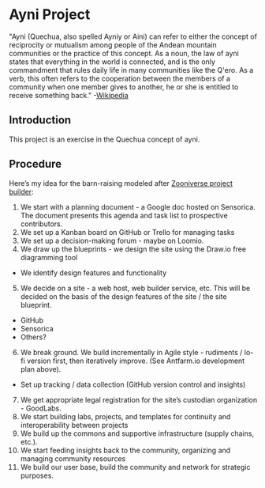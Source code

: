 # Ayni Project
"Ayni (Quechua, also spelled Ayniy or Aini) can refer to either the concept of reciprocity or mutualism among people of the Andean mountain communities or the practice of this concept. As a noun, the law of ayni states that everything in the world is connected, and is the only commandment that rules daily life in many communities like the Q'ero. As a verb, this often refers to the cooperation between the members of a community when one member gives to another, he or she is entitled to receive something back." -[Wikipedia](https://en.wikipedia.org/wiki/Ayni)

## Introduction
This project is an exercise in the Quechua concept of ayni. 

## Procedure
Here’s my idea for the barn-raising modeled after [Zooniverse project builder]():
1. We start with a planning document - a Google doc hosted on Sensorica. The document presents this agenda and task list to prospective contributors. 
2. We set up a Kanban board on GitHub or Trello for managing tasks
3. We set up a decision-making forum - maybe on Loomio.
4. We draw up the blueprints - we design the site using the Draw.io free diagramming tool
  - We identify design features and functionality
5. We decide on a site - a web host, web builder service, etc. This will be decided on the basis of the design features of the site / the site blueprint.
  - GitHub
  - Sensorica
  - Others?
6. We break ground. We build incrementally in Agile style - rudiments / lo-fi version first, then iteratively improve. (See Antfarm.io development plan above).
  - Set up tracking / data collection (GitHub version control and insights)
7. We get appropriate legal registration for the site’s custodian organization - GoodLabs.
8. We start building labs, projects, and templates for continuity and interoperability between projects
9. We build up the commons and supportive infrastructure (supply chains, etc.). 
10. We start feeding insights back to the community, organizing and managing community resources
11. We build our user base, build the community and network for strategic purposes.
